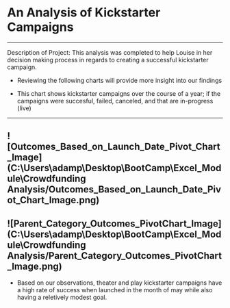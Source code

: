 # An Analysis of Kickstarter Campaigns
---
Description of Project: This analysis was completed to help Louise in her decision making process in regards to creating a successful kickstarter campaign.
* Reviewing the following charts will provide more insight into our findings
- This chart shows kickstarter campaigns over the course of a year; if the campaigns were succesful, failed, canceled, and that are in-progress (live)
---
![Outcomes_Based_on_Launch_Date_Pivot_Chart_Image](C:\Users\adamp\Desktop\BootCamp\Excel_Module\Crowdfunding Analysis/Outcomes_Based_on_Launch_Date_Pivot_Chart_Image.png)
---
![Parent_Category_Outcomes_PivotChart_Image](C:\Users\adamp\Desktop\BootCamp\Excel_Module\Crowdfunding Analysis/Parent_Category_Outcomes_PivotChart_Image.png)
--
* Based on our observations, theater and play kickstarter campaigns have a high rate of success when launched in the month of may while also having a reletively modest goal.
